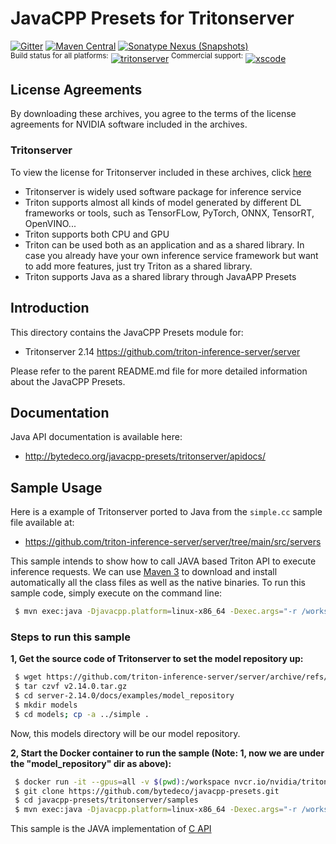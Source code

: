 JavaCPP Presets for Tritonserver
============================

[![Gitter](https://badges.gitter.im/bytedeco/javacpp.svg)](https://gitter.im/bytedeco/javacpp) [![Maven Central](https://maven-badges.herokuapp.com/maven-central/org.bytedeco/tritonserver/badge.svg)](https://maven-badges.herokuapp.com/maven-central/org.bytedeco/tritonserver) [![Sonatype Nexus (Snapshots)](https://img.shields.io/nexus/s/https/oss.sonatype.org/org.bytedeco/tritonserver.svg)](http://bytedeco.org/builds/)  
<sup>Build status for all platforms:</sup> [![tritonserver](https://github.com/bytedeco/javacpp-presets/workflows/tritonserver/badge.svg)](https://github.com/bytedeco/javacpp-presets/actions?query=workflow%3Atritonserver)  <sup>Commercial support:</sup> [![xscode](https://img.shields.io/badge/Available%20on-xs%3Acode-blue?style=?style=plastic&logo=appveyor&logo=data:image/png;base64,iVBORw0KGgoAAAANSUhEUgAAAEAAAABACAMAAACdt4HsAAAAGXRFWHRTb2Z0d2FyZQBBZG9iZSBJbWFnZVJlYWR5ccllPAAAAAZQTFRF////////VXz1bAAAAAJ0Uk5T/wDltzBKAAAAlUlEQVR42uzXSwqAMAwE0Mn9L+3Ggtgkk35QwcnSJo9S+yGwM9DCooCbgn4YrJ4CIPUcQF7/XSBbx2TEz4sAZ2q1RAECBAiYBlCtvwN+KiYAlG7UDGj59MViT9hOwEqAhYCtAsUZvL6I6W8c2wcbd+LIWSCHSTeSAAECngN4xxIDSK9f4B9t377Wd7H5Nt7/Xz8eAgwAvesLRjYYPuUAAAAASUVORK5CYII=)](https://xscode.com/bytedeco/javacpp-presets)


License Agreements
------------------
By downloading these archives, you agree to the terms of the license agreements for NVIDIA software included in the archives.

### Tritonserver
To view the license for Tritonserver included in these archives, click [here](https://github.com/triton-inference-server/server)

 * Tritonserver is widely used software package for inference service
 * Triton supports almost all kinds of model generated by different DL frameworks or tools, such as TensorFLow, PyTorch, ONNX, TensorRT, OpenVINO...
 * Triton supports both CPU and GPU
 * Triton can be used both as an application and as a shared library. In case you already have your own inference service framework but want to add more features, just try Triton as a shared library.
 * Triton supports Java as a shared library through JavaAPP Presets

Introduction
------------
This directory contains the JavaCPP Presets module for:

 * Tritonserver 2.14  https://github.com/triton-inference-server/server

Please refer to the parent README.md file for more detailed information about the JavaCPP Presets.


Documentation
-------------
Java API documentation is available here:

 * http://bytedeco.org/javacpp-presets/tritonserver/apidocs/


Sample Usage
------------
Here is a example of Tritonserver ported to Java from the `simple.cc` sample file available at:

 * https://github.com/triton-inference-server/server/tree/main/src/servers

This sample intends to show how to call JAVA based Triton API to execute inference requests.
We can use [Maven 3](http://maven.apache.org/) to download and install automatically all the class files as well as the native binaries. To run this sample code, simply execute on the command line:
```bash
 $ mvn exec:java -Djavacpp.platform=linux-x86_64 -Dexec.args="-r /workspace/tritonserver_21.09_source/server-2.14.0/docs/examples/model_repository/models"
```

### Steps to run this sample

**1, Get the source code of Tritonserver to set the model repository up:**
```bash
 $ wget https://github.com/triton-inference-server/server/archive/refs/tags/v2.14.0.tar.gz
 $ tar czvf v2.14.0.tar.gz
 $ cd server-2.14.0/docs/examples/model_repository
 $ mkdir models
 $ cd models; cp -a ../simple .
```
Now, this models directory will be our model repository.

**2, Start the Docker container to run the sample (Note: 1, now we are under the "model_repository" dir as above):**
```bash
 $ docker run -it --gpus=all -v $(pwd):/workspace nvcr.io/nvidia/tritonserver:21.09-py3 bash
 $ git clone https://github.com/bytedeco/javacpp-presets.git
 $ cd javacpp-presets/tritonserver/samples
 $ mvn exec:java -Djavacpp.platform=linux-x86_64 -Dexec.args="-r /workspace/tritonserver_21.09_source/server-2.14.0/docs/examples/model_repository/models"
```

This sample is the JAVA implementation of [C API](https://github.com/triton-inference-server/server/blob/main/docs/inference_protocols.md#c-api) 


